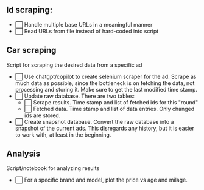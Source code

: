 ## Id scraping:
- ⬜ Handle multiple base URLs in a meaningful manner
- ⬜ Read URLs from file instead of hard-coded into script


## Car scraping

Script for scraping the desired data from a specific ad

- ⬜ Use chatgpt/copilot to create selenium scraper for the ad. Scrape as much data as possible, since the bottleneck is on fetching the data, not processing and storing it. Make sure to get the last modified time stamp.
- ⬜ Update raw database. There are two tables:
  - ⬜ Scrape results. Time stamp and list of fetched ids for this "round"
  - ⬜ Fetched data. Time stamp and list of data entries. Only changed ids are stored.
- ⬜ Create snapshot database. Convert the raw database into a snapshot of the current ads. This disregards any history, but it is easier to work with, at least in the beginning.


## Analysis

Script/notebook for analyzing results

- ⬜ For a specific brand and model, plot the price vs age and milage.
